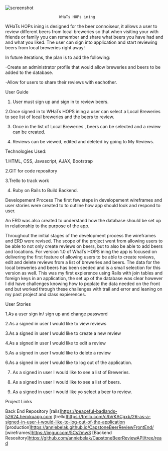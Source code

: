

![screenshot](https://i.imgur.com/cKiTHvL.png)

                            WHaTs HOPs ining

WHaTs HOPs ining is designed for the beer connoiseur, it allows a user to review different beers from local
breweries so that when visiting your with friends or family you can remember and share what beers you have had and
and what you liked. The user can sign into application and start reviewing beers from local breweries right away!

In future iterations, the plan is to add the following:

-Create an administrator profile that would allow breweries and beers to be
added to the database.

-Allow for users to share their reviews with eachother.

User Guide
1. User must sign up and sign in to review beers.

2.Once signed in to WHaTs HOPS ining a user can select a Local Breweries to see list
of local breweries and the beers to review.

3. Once in the list of Local Breweries , beers can be selected and a review
can be created.

4. Reviews can be viewed, edited and deleted by going to My Reviews.

Technologies Used:

1.HTML, CSS, Javascript, AJAX, Bootstrap

2.GIT for code repository

3.Trello to track work

4. Ruby on Rails to Build Backend.

Developement Process
The first few steps in developement wireframes and user stories were created to
to outline how app should look and respond to user.

An ERD was also created to understand how the database should be set up in relationship
to the purpose of the app.

Throughout the initial stages of the development process the wireframes and ERD were revised.
The scope of the project went from allowing users to be able to not only create reviews on beers,
but to also be able to add beers and locations. For version 1.0 of WhaTs HOPS ining the app
is focused on delivering the first feature of allowing users to be able to create reviews, edit and
delete reviews from a list of breweries and beers. The data for the local breweries and beers has been
seeded and is a small selection for this version as well. This was my first expierence using Rails with
join tables and foreign keys in an application, the set up of the database was clear however I did have challenges
knowing how to poplate the data needed on the front end but worked through these challenges with trail and error and leaning
on my past project and class expierences.

User Stories

1.As a user sign in/ sign up and change password

2.As a signed in user I would like to view reviews

3.As a signed in user I would like to create a new review

4.As a signed in user I would like to edit a review

5.As a signed in user I would like to delete a review

6.As a signed in user I would like to log out of the application.

7. As a signed in user I would like to see a list of Breweries.

8. As a signed in user I would like to see a list of beers.

9. As a signed in user I would like yo select a beer to review.

Project Links

Back End Repository
[rails]https://peaceful-badlands-52624.herokuapp.com
[trello]https://trello.com/c/bVKACgxb/26-as-a-signed-in-user-i-would-like-to-log-out-of-the-application
[production]https://anniebelak.github.io/CapstoneBeerReviewFrontEnd/
[wireframes]https://imgur.com/5Cs2mw3
[Backend Resository]https://github.com/anniebelak/CapstoneBeerReviewAPI/tree/read
